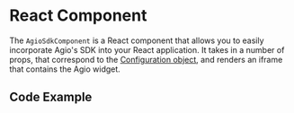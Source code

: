 <script setup>
    import CodeSandBox from "@theme/components/CodeSandBox.vue";
</script>

# React Component

The `AgioSdkComponent`  is a React component that allows you to easily incorporate Agio's SDK into your React application. It takes in a number of props, that correspond to the [Configuration object](/guide/configuration), and renders an iframe that contains the Agio widget.
## Code Example

<ClientOnly>
    <CodeSandBox id="wilight-sky-rotkiz" title="react-component" filePath="src/App.js" />
</ClientOnly>